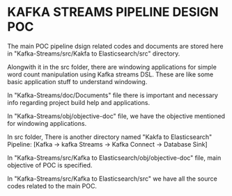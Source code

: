 # KAFKA STREAMS PIPELINE DESIGN POC #

The main POC pipeline dsign related codes and documents are stored here in "Kafka-Streams/src/Kakfa to Elasticsearch/src" directory.

Alongwith it in the src folder, there are windowing applications for simple word count manipulation using Kafka streams DSL. These are like some basic application stuff to understand windowing.

In "Kafka-Streams/doc/Documents" file there is important and necessary info regarding project build help and applications.

In "Kafka-Streams/obj/objective-doc" file, we have the objective mentioned for windowing applications.

In src folder, There is another directory named "Kakfa to Elasticsearch" Pipeline: [Kafka -> kafka Streams -> Kafka Connect -> Database Sink]

In "Kafka-Streams/src/Kafka to Elasticsearch/obj/objective-doc" file, main objective of POC is specified.

In "Kafka-Streams/src/Kafka to Elasticsearch/src" we have all the source codes related to the main POC.

